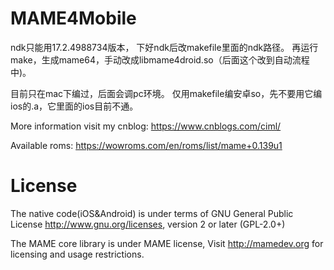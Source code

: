 # MAME4Mobile
ndk只能用17.2.4988734版本， 下好ndk后改makefile里面的ndk路径。
再运行make，生成mame64，手动改成libmame4droid.so（后面这个改到自动流程中)。

目前只在mac下编过，后面会调pc环境。
仅用makefile编安卓so，先不要用它编ios的.a，它里面的ios目前不通。

More information visit my cnblog: https://www.cnblogs.com/ciml/

Available roms: https://wowroms.com/en/roms/list/mame+0.139u1

# License

The native code(iOS&Android) is under terms of GNU General Public License <http://www.gnu.org/licenses>, version 2 or later (GPL-2.0+)

The MAME core library is under MAME license, Visit http://mamedev.org for licensing and usage restrictions. 
